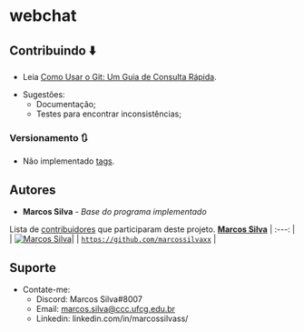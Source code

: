 # webchat

## Contribuindo :arrow_down:

- Leia [Como Usar o Git: Um Guia de Consulta Rápida](https://www.digitalocean.com/community/tutorials/como-usar-o-git-um-guia-de-consulta-rapida-pt).

* Sugestões:
  - Documentação;
  - Testes para encontrar inconsistências;

### Versionamento 🔃

* Não implementado [tags](https://github.com/marcossilvaxx/GokuGame/tags). 

## Autores

* **Marcos Silva** - *Base do programa implementado*

Lista de [contribuidores](https://github.com/marcossilvaxx/GokuGame/contributors) que participaram deste projeto.
<a href="https://github.com/marcossilvaxx" target="_blank">**Marcos Silva**</a> 
| :---: |
| [![Marcos Silva](https://avatars1.githubusercontent.com/u/20626761?s=300&u=3c6268b8f5ed533fc116536f1a20fdf46c5edc93&v=4)](https://github.com/marcossilvaxx)|
| <a href="https://github.com/marcossilvaxx" target="_blank">`https://github.com/marcossilvaxx`</a> |

## Suporte

* Contate-me:
  - Discord: Marcos Silva#8007
  - Email: marcos.silva@ccc.ufcg.edu.br
  - Linkedin: linkedin.com/in/marcossilvass/
